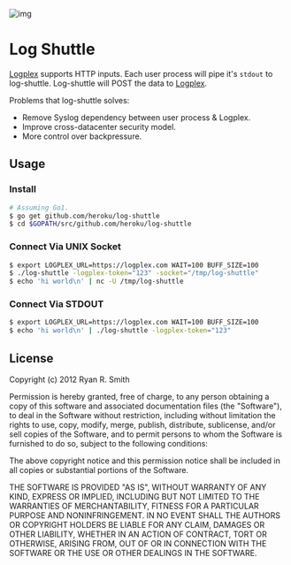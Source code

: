 ![img](http://f.cl.ly/items/3o1i1M3i250F1j0Y3r2O/Space-shuttle-Endeavour-008.jpeg)

# Log Shuttle

[Logplex](https://github.com/heroku/logplex) supports HTTP inputs. Each user process will pipe it's `stdout` to log-shuttle. Log-shuttle will POST the data to [Logplex](https://github.com/heroku/logplex).

Problems that log-shuttle solves:

* Remove Syslog dependency between user process & Logplex.
* Improve cross-datacenter security model.
* More control over backpressure.

## Usage

### Install

```bash
# Assuming Go1.
$ go get github.com/heroku/log-shuttle
$ cd $GOPATH/src/github.com/heroku/log-shuttle
```

### Connect Via UNIX Socket

```bash
$ export LOGPLEX_URL=https://logplex.com WAIT=100 BUFF_SIZE=100
$ ./log-shuttle -logplex-token="123" -socket="/tmp/log-shuttle"
$ echo 'hi world\n' | nc -U /tmp/log-shuttle
```

### Connect Via STDOUT

```bash
$ export LOGPLEX_URL=https://logplex.com WAIT=100 BUFF_SIZE=100
$ echo 'hi world\n' | ./log-shuttle -logplex-token="123"
```

## License
Copyright (c) 2012 Ryan R. Smith

Permission is hereby granted, free of charge, to any person obtaining a copy of this software and associated documentation files (the "Software"), to deal in the Software without restriction, including without limitation the rights to use, copy, modify, merge, publish, distribute, sublicense, and/or sell copies of the Software, and to permit persons to whom the Software is furnished to do so, subject to the following conditions:

The above copyright notice and this permission notice shall be included in all copies or substantial portions of the Software.

THE SOFTWARE IS PROVIDED "AS IS", WITHOUT WARRANTY OF ANY KIND, EXPRESS OR IMPLIED, INCLUDING BUT NOT LIMITED TO THE WARRANTIES OF MERCHANTABILITY, FITNESS FOR A PARTICULAR PURPOSE AND NONINFRINGEMENT. IN NO EVENT SHALL THE AUTHORS OR COPYRIGHT HOLDERS BE LIABLE FOR ANY CLAIM, DAMAGES OR OTHER LIABILITY, WHETHER IN AN ACTION OF CONTRACT, TORT OR OTHERWISE, ARISING FROM, OUT OF OR IN CONNECTION WITH THE SOFTWARE OR THE USE OR OTHER DEALINGS IN THE SOFTWARE.